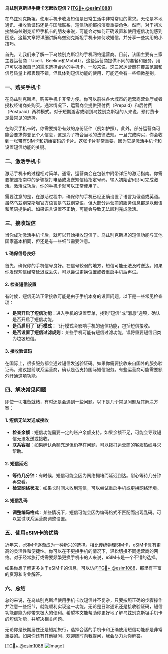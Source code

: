 **乌兹别克斯坦手機卡怎麽收短信？[[TG💪+ @esim1088](https://t.me/s/esim1088)]**

在乌兹别克斯坦，使用手机卡收发短信是日常生活中非常常见的需求。无论是本地通讯、接收验证码还是与国际联系，短信功能都扮演着重要角色。然而，对于初次接触乌兹别克斯坦手机卡的朋友来说，可能会对如何正确设置和使用短信功能感到困惑。这篇文章将详细讲解乌兹别克斯坦手机卡如何收短信，并分享一些实用的小技巧。

首先，让我们来了解一下乌兹别克斯坦的手机网络运营商。目前，该国主要有三家主要运营商：Ucell、Beeline和MobiUz。这些运营商提供不同的套餐和服务，用户可以根据自己的需求选择合适的手机卡。一般来说，这三家运营商在覆盖范围和信号质量上都表现不错，但具体到短信功能的使用，可能还会有一些细微差别。

### 一、购买手机卡

在乌兹别克斯坦，购买手机卡非常方便。你可以前往各大城市的运营商营业厅或者授权经销商处购买。通常情况下，运营商会提供预付费（Prepaid）和后付费（Postpaid）两种模式。对于短期游客或刚到乌兹别克斯坦的人来说，预付费卡是最常见的选择。

在购买手机卡时，你需要携带有效的身份证件（例如护照）。此外，部分运营商可能会要求你登记个人信息，这是为了符合当地的法律法规。一旦完成购买，你会收到一张带有SIM卡和初始密码的卡片。这张卡片非常重要，因为它是激活手机卡和设置短信功能的关键。

### 二、激活手机卡

激活手机卡的过程相对简单。通常，运营商会在包装中附带详细的激活指南。你需要按照指南中的步骤拨打电话或发送短信给指定号码，输入初始密码即可完成激活。激活成功后，你的手机卡就可以正常使用了。

需要注意的是，在激活过程中，确保你的手机已经正确设置了语言为俄语或英语。虽然乌兹别克斯坦官方语言是乌兹别克语，但大部分运营商的服务信息都是以俄语和英语提供的。如果语言设置不正确，可能会导致无法顺利完成激活。

### 三、接收短信

当你成功激活手机卡后，就可以开始接收短信了。乌兹别克斯坦的短信功能与其他国家基本相同，但还是有一些细节需要注意。

#### 1. 确保信号良好

首先，确保你的手机信号良好。在信号较弱的地方，短信可能无法及时送达。如果你发现短信经常延迟或丢失，可以尝试更换位置或者重启手机后再试。

#### 2. 检查短信设置

有时候，短信无法正常接收可能是由于手机本身的设置问题。以下是一些常见检查项：

- **是否开启了短信功能**：进入手机的设置菜单，找到“短信”或“消息”选项，确认是否开启了短信功能。
- **是否启用了飞行模式**：飞行模式会影响手机的通信功能，包括短信接收。
- **是否设置了短信过滤规则**：某些手机可能有短信过滤功能，误将重要短信归类为垃圾短信。

#### 3. 接收验证码

在国际上，很多服务都会通过短信发送验证码。如果你需要接收来自国外的服务验证码，建议提前联系运营商，确认是否支持国际短信服务。有些运营商可能需要额外开通这项功能。

### 四、解决常见问题

即使一切准备就绪，有时还是会遇到一些问题。以下是几个常见问题及其解决方案：

#### 1. 短信无法发送或接收

- **检查余额**：短信功能需要一定的账户余额支持。如果余额不足，可能会导致短信无法发送或接收。
- **联系客服**：如果确认余额充足但仍存在问题，可以拨打运营商的客服热线寻求帮助。

#### 2. 短信延迟

- **等待几分钟**：有时候，短信可能会因为网络拥堵而延迟到达。耐心等待几分钟再查看。
- **检查网络状况**：如果长时间未收到短信，可以尝试重启手机或更换网络环境。

#### 3. 短信乱码

- **调整编码格式**：某些情况下，短信可能会因为编码格式不匹配而出现乱码。可以尝试联系运营商调整设置。

### 五、使用eSIM卡的优势

近年来，eSIM卡逐渐成为一种新兴的选择。相比传统物理SIM卡，eSIM卡具有更高的灵活性和便捷性。你可以在不更换手机的情况下，轻松切换不同运营商的网络。对于经常旅行或需要频繁更换手机卡的人来说，eSIM卡是一个不错的选择。

如果你想了解更多关于eSIM卡的信息，可以访问[TG💪+ @esim1088](https://t.me/s/esim1088)，那里有丰富的资源和专业解答。

### 六、总结

总的来说，在乌兹别克斯坦使用手机卡收短信并不复杂，只要按照正确的步骤操作并注意一些细节，就能顺利实现这一功能。无论是日常通讯还是接收验证码，短信功能都能为你带来极大的便利。希望本文能帮助你更好地了解乌兹别克斯坦手机卡的短信功能，并解决相关问题。

无论你是长期居住还是短期旅行，选择合适的手机卡和正确使用短信功能都是非常重要的。如果你还有其他疑问，欢迎随时向我提问，我会尽力为你解答。

[[TG💪+ @esim1088](https://t.me/s/esim1088) ![Image](https://i.postimg.cc/4NQfJmqS/Snipaste-2025-05-13-00-14-12.png)]